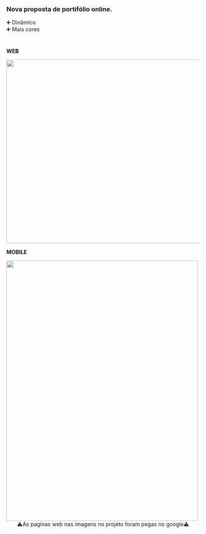 <h3>Nova proposta de portifólio online.</h3>
 ➕ Dinâmico <br>
 ➕ Mais cores <br>
 

 #
 
<b>WEB</b> 
<br>

 <img align="center" src="https://images.pexels.com/photos/9206496/pexels-photo-9206496.jpeg?auto=compress&cs=tinysrgb&dpr=2&h=650&w=940" width="1000px" height="480px">
 <br>
 
 <b>MOBILE</b> 
  <br>
  
 <img align="center" src="https://images.pexels.com/photos/9206683/pexels-photo-9206683.jpeg?auto=compress&cs=tinysrgb&dpr=2&h=650&w=940" width="500px" height="680px">
 <br>
 <div align="center"> ⚠As paginas web nas imagens no projeto foram pegas no google⚠  </div>
